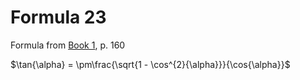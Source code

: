 # Formula 23

Formula from [Book 1](../Buch1.md), p. 160

$\tan{\alpha} = \pm\frac{\sqrt{1 - \cos^{2}{\alpha}}}{\cos{\alpha}}$
